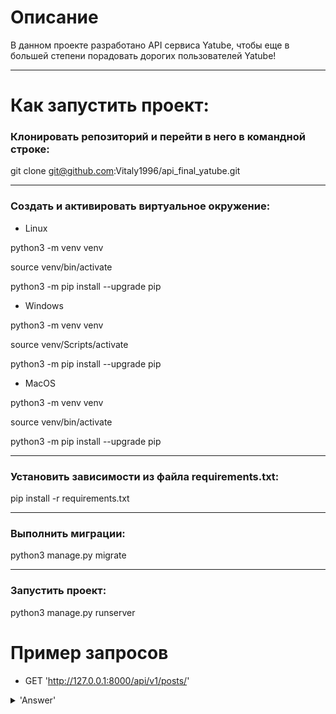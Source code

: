 # Описание


В данном проекте разработано API сервиса Yatube, чтобы еще в большей степени порадовать дорогих пользователей Yatube!
____
# Как запустить проект:
### Клонировать репозиторий и перейти в него в командной строке:

git clone git@github.com:Vitaly1996/api_final_yatube.git
____
### Cоздать и активировать виртуальное окружение:
* Linux

python3 -m venv venv

source venv/bin/activate

python3 -m pip install --upgrade pip

* Windows

python3 -m venv venv

source venv/Scripts/activate

python3 -m pip install --upgrade pip

* MacOS

python3 -m venv venv

source venv/bin/activate

python3 -m pip install --upgrade pip
____
### Установить зависимости из файла requirements.txt:

pip install -r requirements.txt
____
### Выполнить миграции:

python3 manage.py migrate
____
### Запустить проект:

python3 manage.py runserver

# Пример запросов

* GET   'http://127.0.0.1:8000/api/v1/posts/'    

<details>
  <summary>'Answer'</summary>
  
  {
"count": 123,    
"next": "http://api.example.org/accounts/?offset=400&limit=100",    
"previous": "http://api.example.org/accounts/?offset=200&limit=100",    
"results": [{}]    
}
</details>

